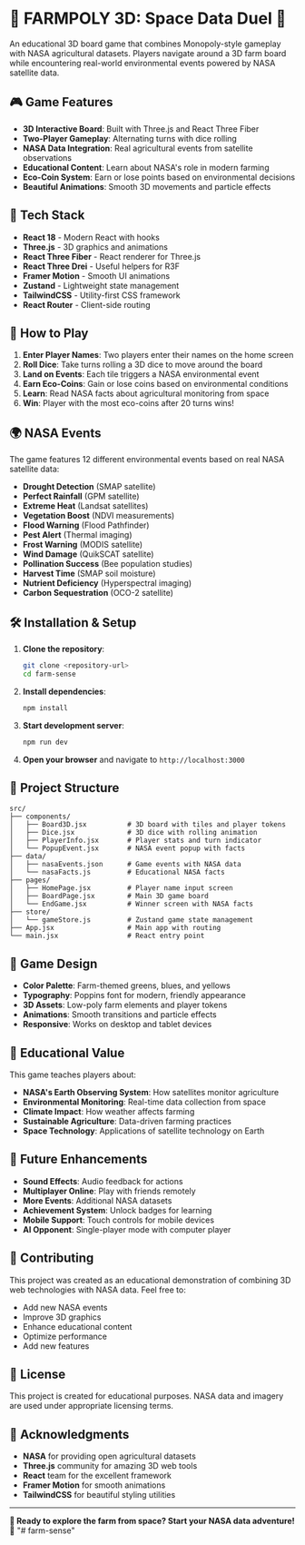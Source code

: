 # 🌾 FARMPOLY 3D: Space Data Duel 🚀

An educational 3D board game that combines Monopoly-style gameplay with NASA agricultural datasets. Players navigate around a 3D farm board while encountering real-world environmental events powered by NASA satellite data.

## 🎮 Game Features

- **3D Interactive Board**: Built with Three.js and React Three Fiber
- **Two-Player Gameplay**: Alternating turns with dice rolling
- **NASA Data Integration**: Real agricultural events from satellite observations
- **Educational Content**: Learn about NASA's role in modern farming
- **Eco-Coin System**: Earn or lose points based on environmental decisions
- **Beautiful Animations**: Smooth 3D movements and particle effects

## 🚀 Tech Stack

- **React 18** - Modern React with hooks
- **Three.js** - 3D graphics and animations
- **React Three Fiber** - React renderer for Three.js
- **React Three Drei** - Useful helpers for R3F
- **Framer Motion** - Smooth UI animations
- **Zustand** - Lightweight state management
- **TailwindCSS** - Utility-first CSS framework
- **React Router** - Client-side routing

## 🎯 How to Play

1. **Enter Player Names**: Two players enter their names on the home screen
2. **Roll Dice**: Take turns rolling a 3D dice to move around the board
3. **Land on Events**: Each tile triggers a NASA environmental event
4. **Earn Eco-Coins**: Gain or lose coins based on environmental conditions
5. **Learn**: Read NASA facts about agricultural monitoring from space
6. **Win**: Player with the most eco-coins after 20 turns wins!

## 🌍 NASA Events

The game features 12 different environmental events based on real NASA satellite data:

- **Drought Detection** (SMAP satellite)
- **Perfect Rainfall** (GPM satellite)
- **Extreme Heat** (Landsat satellites)
- **Vegetation Boost** (NDVI measurements)
- **Flood Warning** (Flood Pathfinder)
- **Pest Alert** (Thermal imaging)
- **Frost Warning** (MODIS satellite)
- **Wind Damage** (QuikSCAT satellite)
- **Pollination Success** (Bee population studies)
- **Harvest Time** (SMAP soil moisture)
- **Nutrient Deficiency** (Hyperspectral imaging)
- **Carbon Sequestration** (OCO-2 satellite)

## 🛠️ Installation & Setup

1. **Clone the repository**:
   ```bash
   git clone <repository-url>
   cd farm-sense
   ```

2. **Install dependencies**:
   ```bash
   npm install
   ```

3. **Start development server**:
   ```bash
   npm run dev
   ```

4. **Open your browser** and navigate to `http://localhost:3000`

## 📁 Project Structure

```
src/
├── components/
│   ├── Board3D.jsx          # 3D board with tiles and player tokens
│   ├── Dice.jsx             # 3D dice with rolling animation
│   ├── PlayerInfo.jsx       # Player stats and turn indicator
│   └── PopupEvent.jsx       # NASA event popup with facts
├── data/
│   ├── nasaEvents.json      # Game events with NASA data
│   └── nasaFacts.js         # Educational NASA facts
├── pages/
│   ├── HomePage.jsx         # Player name input screen
│   ├── BoardPage.jsx        # Main 3D game board
│   └── EndGame.jsx          # Winner screen with NASA facts
├── store/
│   └── gameStore.js         # Zustand game state management
├── App.jsx                  # Main app with routing
└── main.jsx                 # React entry point
```

## 🎨 Game Design

- **Color Palette**: Farm-themed greens, blues, and yellows
- **Typography**: Poppins font for modern, friendly appearance
- **3D Assets**: Low-poly farm elements and player tokens
- **Animations**: Smooth transitions and particle effects
- **Responsive**: Works on desktop and tablet devices

## 🌟 Educational Value

This game teaches players about:

- **NASA's Earth Observing System**: How satellites monitor agriculture
- **Environmental Monitoring**: Real-time data collection from space
- **Climate Impact**: How weather affects farming
- **Sustainable Agriculture**: Data-driven farming practices
- **Space Technology**: Applications of satellite technology on Earth

## 🚀 Future Enhancements

- **Sound Effects**: Audio feedback for actions
- **Multiplayer Online**: Play with friends remotely
- **More Events**: Additional NASA datasets
- **Achievement System**: Unlock badges for learning
- **Mobile Support**: Touch controls for mobile devices
- **AI Opponent**: Single-player mode with computer player

## 🤝 Contributing

This project was created as an educational demonstration of combining 3D web technologies with NASA data. Feel free to:

- Add new NASA events
- Improve 3D graphics
- Enhance educational content
- Optimize performance
- Add new features

## 📜 License

This project is created for educational purposes. NASA data and imagery are used under appropriate licensing terms.

## 🙏 Acknowledgments

- **NASA** for providing open agricultural datasets
- **Three.js** community for amazing 3D web tools
- **React** team for the excellent framework
- **Framer Motion** for smooth animations
- **TailwindCSS** for beautiful styling utilities

---

**🌾 Ready to explore the farm from space? Start your NASA data adventure! 🚀**
"# farm-sense" 
